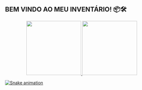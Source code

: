 ## BEM VINDO AO MEU INVENTÁRIO! 📦🛠

<div align="center">
  <a href="https://www.linkedin.com/in/viniciusgermano/">
  <img height="180em" src="https://github-readme-stats.vercel.app/api?username=Germano01&show_icons=true&theme=dark&include_all_commits=true&count_private=true"/>
  <img height="180em" src="https://github-readme-stats.vercel.app/api/top-langs/?username=Germano01&layout=compact&theme=dark"/>
</div>

  ![Snake animation](https://github.com/Germano01/Germano01/blob/output/github-contribution-grid-snake.svg)
